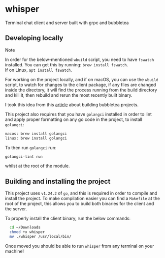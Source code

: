 # whisper
Terminal chat client and server built with grpc and bubbletea 


## Developing locally 

> [!NOTE]
> In order for the below-mentioned `wbuild` script, you need to have `fswatch` installed. You can get this by running: 
> `brew install fswatch`. <br>
> If on Linux, `apt install fswatch`.

For working on the project locally, and if on macOS, you can use the `wbuild` script, to watch for changes to the client package,
if any files are changed inside the directory, it will find the process running from the build directory and kill it, then rebuild and 
rerun the most recently built binary. 

I took this idea from this [article](https://leg100.github.io/en/posts/building-bubbletea-programs/) about building bubbletea projects. 

This project also requires that you have `golangci` installed in order to lint and apply proper formatting on any go code in
the project, to install `golangci`: 

```bash
macos: brew install golangci 
linux: brew install golangci 
```

To then run `golangci` run: 
```bash
golangci-lint run 
```
whilst at the root of the module. 

## Building and installing the project 

This project uses `v1.24.2` of `go`, and this is required in order to compile and install the project. To make compilation easier 
you can find a `Makefile` at the root of the project, this allows you to build both binaries for the client and the server. 

To properly install the client binary, run the below commands: 

```bash
  cd ~/Downloads
  chmod +x whisper
  mv ./whisper /usr/local/bin/
```

Once moved you should be able to run `whisper` from any terminal on your machine! 